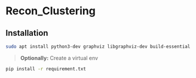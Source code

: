 # Recon_Clustering
## Installation
```sh
sudo apt install python3-dev graphviz libgraphviz-dev build-essential
```
> __Optionally:__ Create a virtual env
```sh
pip install -r requirement.txt
``` 